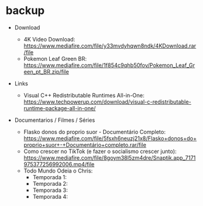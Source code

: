 # backup

- Download
  - 4K Video Download: https://www.mediafire.com/file/y33mvdyhqwn8ndk/4KDownload.rar/file
  - Pokemon Leaf Green BR: https://www.mediafire.com/file/1f854c9qhb50fov/Pokemon_Leaf_Green_pt_BR.zip/file
  
- Links
  - Visual C++ Redistributable Runtimes All-in-One: https://www.techpowerup.com/download/visual-c-redistributable-runtime-package-all-in-one/

- Documentarios / Filmes / Séries
  - Flasko donos do proprio suor - Documentário Completo:
    https://www.mediafire.com/file/5fsxh6neuzj21x8/Flasko+donos+do+proprio+suor+-+Documentário+completo.rar/file
  - Como crescer no TikTok (e fazer o socialismo crescer junto):
    https://www.mediafire.com/file/8goym38l5zm4dre/Snaptik.app_7171975377256992006.mp4/file
  - Todo Mundo Odeia o Chris:
    - Temporada 1: 
    - Temporada 2:
    - Temporada 3:
    - Temporada 4:
